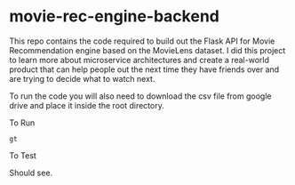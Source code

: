 # movie-rec-engine-backend
This repo contains the code required to build out the Flask API for Movie Recommendation engine based on the MovieLens dataset. I did this project to learn more about microservice architectures and create a real-world product that can help people out the next time they have friends over and are trying to decide what to watch next. 

To run the code you will also need to download the csv file from google drive and place it inside the root directory. 

To Run

```gt```

To Test

Should see.


